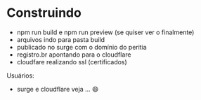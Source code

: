# Construindo

- npm run build e npm run preview (se quiser ver o finalmente)
- arquivos indo para pasta build
- publicado no surge com o domínio do peritia
- registro.br apontando para o cloudflare
- cloudfare realizando ssl (certificados)


Usuários:

- surge e cloudflare veja ... 😄
